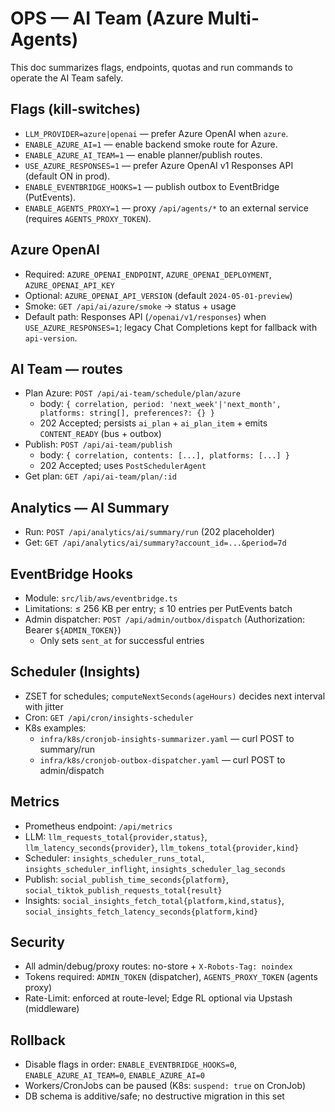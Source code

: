 # OPS — AI Team (Azure Multi-Agents)

This doc summarizes flags, endpoints, quotas and run commands to operate the AI Team safely.

## Flags (kill-switches)
- `LLM_PROVIDER=azure|openai` — prefer Azure OpenAI when `azure`.
- `ENABLE_AZURE_AI=1` — enable backend smoke route for Azure.
- `ENABLE_AZURE_AI_TEAM=1` — enable planner/publish routes.
- `USE_AZURE_RESPONSES=1` — prefer Azure OpenAI v1 Responses API (default ON in prod).
- `ENABLE_EVENTBRIDGE_HOOKS=1` — publish outbox to EventBridge (PutEvents).
- `ENABLE_AGENTS_PROXY=1` — proxy `/api/agents/*` to an external service (requires `AGENTS_PROXY_TOKEN`).

## Azure OpenAI
- Required: `AZURE_OPENAI_ENDPOINT`, `AZURE_OPENAI_DEPLOYMENT`, `AZURE_OPENAI_API_KEY`
- Optional: `AZURE_OPENAI_API_VERSION` (default `2024-05-01-preview`)
- Smoke: `GET /api/ai/azure/smoke` → status + usage
 - Default path: Responses API (`/openai/v1/responses`) when `USE_AZURE_RESPONSES=1`; legacy Chat Completions kept for fallback with `api-version`.

## AI Team — routes
- Plan Azure: `POST /api/ai-team/schedule/plan/azure`
  - body: `{ correlation, period: 'next_week'|'next_month', platforms: string[], preferences?: {} }`
  - 202 Accepted; persists `ai_plan` + `ai_plan_item` + emits `CONTENT_READY` (bus + outbox)
- Publish: `POST /api/ai-team/publish`
  - body: `{ correlation, contents: [...], platforms: [...] }`
  - 202 Accepted; uses `PostSchedulerAgent`
- Get plan: `GET /api/ai-team/plan/:id`

## Analytics — AI Summary
- Run: `POST /api/analytics/ai/summary/run` (202 placeholder)
- Get: `GET /api/analytics/ai/summary?account_id=...&period=7d`

## EventBridge Hooks
- Module: `src/lib/aws/eventbridge.ts`
- Limitations: ≤ 256 KB per entry; ≤ 10 entries per PutEvents batch
- Admin dispatcher: `POST /api/admin/outbox/dispatch` (Authorization: Bearer `${ADMIN_TOKEN}`)
  - Only sets `sent_at` for successful entries

## Scheduler (Insights)
- ZSET for schedules; `computeNextSeconds(ageHours)` decides next interval with jitter
- Cron: `GET /api/cron/insights-scheduler`
- K8s examples:
  - `infra/k8s/cronjob-insights-summarizer.yaml` — curl POST to summary/run
  - `infra/k8s/cronjob-outbox-dispatcher.yaml` — curl POST to admin/dispatch

## Metrics
- Prometheus endpoint: `/api/metrics`
- LLM: `llm_requests_total{provider,status}`, `llm_latency_seconds{provider}`, `llm_tokens_total{provider,kind}`
- Scheduler: `insights_scheduler_runs_total`, `insights_scheduler_inflight`, `insights_scheduler_lag_seconds`
- Publish: `social_publish_time_seconds{platform}`, `social_tiktok_publish_requests_total{result}`
- Insights: `social_insights_fetch_total{platform,kind,status}`, `social_insights_fetch_latency_seconds{platform,kind}`

## Security
- All admin/debug/proxy routes: no-store + `X-Robots-Tag: noindex`
- Tokens required: `ADMIN_TOKEN` (dispatcher), `AGENTS_PROXY_TOKEN` (agents proxy)
- Rate-Limit: enforced at route-level; Edge RL optional via Upstash (middleware)

## Rollback
- Disable flags in order: `ENABLE_EVENTBRIDGE_HOOKS=0`, `ENABLE_AZURE_AI_TEAM=0`, `ENABLE_AZURE_AI=0`
- Workers/CronJobs can be paused (K8s: `suspend: true` on CronJob)
- DB schema is additive/safe; no destructive migration in this set
